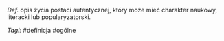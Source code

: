 _Def._ opis życia postaci autentycznej, który może mieć charakter naukowy, literacki lub popularyzatorski.

_Tagi:_ #definicja #ogólne